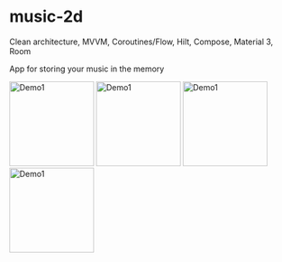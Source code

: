 # music-2d
Clean architecture, MVVM, Coroutines/Flow, Hilt, Compose, Material 3, Room

App for storing your music in the memory

<p>
<img src="https://user-images.githubusercontent.com/52918920/203332024-8fa50583-9551-4b26-b016-5c77f9d10ff3.jpg" width = "150" alt="Demo1"/>
<img src="https://user-images.githubusercontent.com/52918920/203334397-715aa607-71e2-421e-a3d0-066b497690bf.jpg" width = "150" alt="Demo1"/>
<img src="https://user-images.githubusercontent.com/52918920/203379703-784b4efd-24f6-47ba-adc3-f19c3ee14c2c.jpg" width = "150" alt="Demo1"/>
<img src="https://user-images.githubusercontent.com/52918920/203380142-4552982e-b045-4fba-96be-bbc469d8d795.jpg" width = "150" alt="Demo1"/>
</p>
